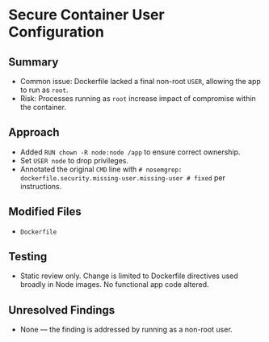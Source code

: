 # Secure Container User Configuration

## Summary
- Common issue: Dockerfile lacked a final non-root `USER`, allowing the app to run as `root`.
- Risk: Processes running as `root` increase impact of compromise within the container.

## Approach
- Added `RUN chown -R node:node /app` to ensure correct ownership.
- Set `USER node` to drop privileges.
- Annotated the original `CMD` line with `# nosemgrep: dockerfile.security.missing-user.missing-user # fixed` per instructions.

## Modified Files
- `Dockerfile`

## Testing
- Static review only. Change is limited to Dockerfile directives used broadly in Node images. No functional app code altered.

## Unresolved Findings
- None — the finding is addressed by running as a non-root user.
